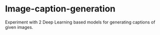 # Image-caption-generation
Experiment with 2 Deep Learning based models for generating captions of given images.
